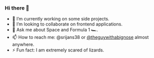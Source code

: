 ### Hi there 👋

- 🔭 I’m currently working on some side projects.
- 👯 I’m looking to collaborate on frontend applications.
- 💬 Ask me about Space and Formula 1 🏎️.
- 📫 How to reach me: @srijans38 or [@theguywithabignose](https://instagram.com/theguywithabignose) almost anywhere.
- ⚡ Fun fact: I am extremely scared of lizards.
